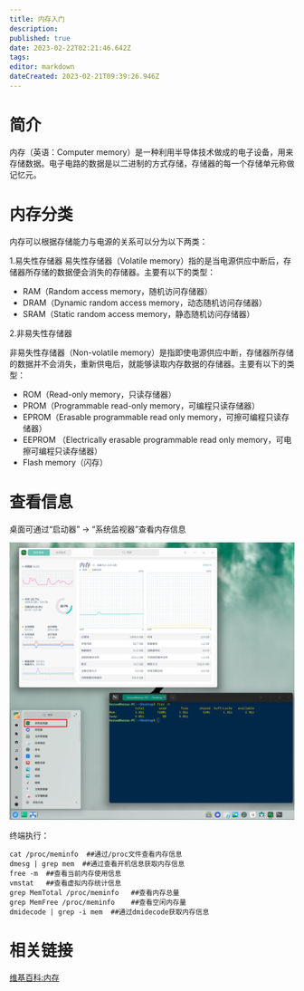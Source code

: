 ```yaml
---
title: 内存入门
description: 
published: true
date: 2023-02-22T02:21:46.642Z
tags: 
editor: markdown
dateCreated: 2023-02-21T09:39:26.946Z
---
```


# 简介

内存（英语：Computer memory）是一种利用半导体技术做成的电子设备，用来存储数据。电子电路的数据是以二进制的方式存储，存储器的每一个存储单元称做记忆元。

# 内存分类

内存可以根据存储能力与电源的关系可以分为以下两类：

1.易失性存储器 易失性存储器（Volatile memory）指的是当电源供应中断后，存储器所存储的数据便会消失的存储器。主要有以下的类型：

- RAM（Random access memory，随机访问存储器）
- DRAM（Dynamic random access memory，动态随机访问存储器）
- SRAM（Static random access memory，静态随机访问存储器）

2.非易失性存储器

非易失性存储器（Non-volatile memory）是指即使电源供应中断，存储器所存储的数据并不会消失，重新供电后，就能够读取内存数据的存储器。主要有以下的类型：

- ROM（Read-only memory，只读存储器）
- PROM（Programmable read-only memory，可编程只读存储器）
- EPROM（Erasable programmable read only memory，可擦可编程只读存储器）
- EEPROM （Electrically erasable programmable read only memory，可电擦可编程只读存储器）
- Flash memory（闪存）

# 查看信息

桌面可通过“启动器” -> “系统监视器”查看内存信息

![deepin_system_monitor.png](/硬件/deepin_system_monitor.png)

终端执行：

```shell
cat /proc/meminfo  ##通过/proc文件查看内存信息
dmesg | grep mem  ##通过查看开机信息获取内存信息
free -m  ##查看当前内存使用信息
vmstat   ##查看虚拟内存统计信息
grep MemTotal /proc/meminfo   ##查看内存总量
grep MemFree /proc/meminfo    ##查看空闲内存量
dmidecode | grep -i mem  ##通过dmidecode获取内存信息
```

# 相关链接
[维基百科:内存](http://zh.wikipedia.org/wiki/%E5%86%85%E5%AD%98)